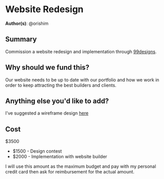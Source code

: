 # Website Redesign

**Author(s)**: @orishim

## Summary

Commission a website redesign and implementation through [99designs](https://99designs.com).

## Why should we fund this?

Our website needs to be up to date with our portfolio and how we work in order to keep attracting the best builders and clients.

## Anything else you'd like to add?

I've suggested a wireframe design [here](https://docs.google.com/presentation/d/1P7jeGETFRJBKlyXUjk9j9-QUUa8BctjFVSwMaIyev6M)

## Cost

$3500
- $1500 - Design contest
- $2000 - Implementation with website builder

I will use this amount as the maximum budget and pay with my personal credit card then ask for reimbursement for the actual amount.
